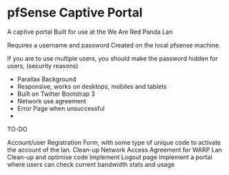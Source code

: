 pfSense Captive Portal
=============

A captive portal Built for use at the We Are Red Panda Lan

Requires a username and password Created on the local pfsense machine.

If you are to use multiple users, you should make the password hidden for users, (security reasons)

* Parallax Background
* Responsive, works on desktops, mobiles and tablets
* Built on Twitter Bootstrap 3
* Network use agreement
* Error Page when unsuccessful
* 

TO-DO

Account/user Registration Form, with some type of unique code to activate the account of the lan.
Clean-up Network Access Agreement for WARP Lan
Clean-up and optimise code
Implement Logout page
Implement a portal where users can check current bandwidth stats and usage


<!-- Captiveportal created by James Kennewell for use at the We Are Red Panda LAN Events.
Copyright 2015-2016
ieatbedrock@gmail.com -->

